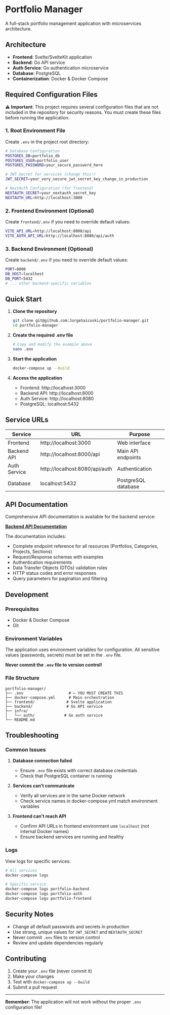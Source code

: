 # Portfolio Manager

A full-stack portfolio management application with microservices architecture.

## Architecture

- **Frontend**: Svelte/SvelteKit application
- **Backend**: Go API service 
- **Auth Service**: Go authentication microservice
- **Database**: PostgreSQL
- **Containerization**: Docker & Docker Compose

## Required Configuration Files

⚠️ **Important**: This project requires several configuration files that are not included in the repository for security reasons. You must create these files before running the application.

### 1. Root Environment File

Create `.env` in the project root directory:

```bash
# Database Configuration
POSTGRES_DB=portfolio_db
POSTGRES_USER=portfolio_user
POSTGRES_PASSWORD=your_secure_password_here

# JWT Secret for services (change this!)
JWT_SECRET=your_very_secure_jwt_secret_key_change_in_production

# NextAuth Configuration (for frontend)
NEXTAUTH_SECRET=your_nextauth_secret_key
NEXTAUTH_URL=http://localhost:3000
```

### 2. Frontend Environment (Optional)

Create `frontend/.env` if you need to override default values:

```bash
VITE_API_URL=http://localhost:8000/api
VITE_AUTH_API_URL=http://localhost:8080/api/auth
```

### 3. Backend Environment (Optional)

Create `backend/.env` if you need to override default values:

```bash
PORT=8000
DB_HOST=localhost
DB_PORT=5432
# ... other backend-specific variables
```

## Quick Start

1. **Clone the repository**
   ```bash
   git clone git@github.com:JorgeSaicoski/portfolio-manager.git
   cd portfolio-manager
   ```

2. **Create the required .env file**
   ```bash
   # Copy and modify the example above
   nano .env
   ```

3. **Start the application**
   ```bash
   docker-compose up --build
   ```

4. **Access the application**
   - Frontend: http://localhost:3000
   - Backend API: http://localhost:8000
   - Auth Service: http://localhost:8080
   - PostgreSQL: localhost:5432

## Service URLs

| Service | URL | Purpose |
|---------|-----|---------|
| Frontend | http://localhost:3000 | Web interface |
| Backend API | http://localhost:8000/api | Main API endpoints |
| Auth Service | http://localhost:8080/api/auth | Authentication |
| Database | localhost:5432 | PostgreSQL database |

## API Documentation

Comprehensive API documentation is available for the backend service:

**[Backend API Documentation](./backend/docs/API.md)**

The documentation includes:
- Complete endpoint reference for all resources (Portfolios, Categories, Projects, Sections)
- Request/Response schemas with examples
- Authentication requirements
- Data Transfer Objects (DTOs) validation rules
- HTTP status codes and error responses
- Query parameters for pagination and filtering

## Development

### Prerequisites

- Docker & Docker Compose
- Git

### Environment Variables

The application uses environment variables for configuration. All sensitive values (passwords, secrets) must be set in the `.env` file.

**Never commit the `.env` file to version control!**

### File Structure

```
portfolio-manager/
├── .env                    # ← YOU MUST CREATE THIS
├── docker-compose.yml      # Main orchestration
├── frontend/              # Svelte application
├── backend/               # Go API service
├── infra/
│   └── auth/             # Go auth service
└── README.md
```

## Troubleshooting

### Common Issues

1. **Database connection failed**
   - Ensure `.env` file exists with correct database credentials
   - Check that PostgreSQL container is running

2. **Services can't communicate**
   - Verify all services are in the same Docker network
   - Check service names in docker-compose.yml match environment variables

3. **Frontend can't reach API**
   - Confirm API URLs in frontend environment use `localhost` (not internal Docker names)
   - Ensure backend services are running and healthy

### Logs

View logs for specific services:
```bash
# All services
docker-compose logs

# Specific service
docker-compose logs portfolio-backend
docker-compose logs portfolio-auth
docker-compose logs portfolio-frontend
```

## Security Notes

- Change all default passwords and secrets in production
- Use strong, unique values for `JWT_SECRET` and `NEXTAUTH_SECRET`
- Never commit `.env` files to version control
- Review and update dependencies regularly

## Contributing

1. Create your `.env` file (never commit it)
2. Make your changes
3. Test with `docker-compose up --build`
4. Submit a pull request

---

**Remember**: The application will not work without the proper `.env` configuration file!